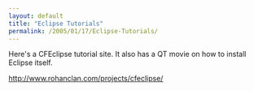 ```yaml
---
layout: default
title: "Eclipse Tutorials"
permalink: /2005/01/17/Eclipse-Tutorials/
---
```


Here's a CFEclipse tutorial site. It also has a QT movie on how to install Eclipse itself.

<a href="http://www.rohanclan.com/projects/cfeclipse/" target="_blank">http://www.rohanclan.com/projects/cfeclipse/</a>